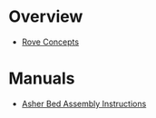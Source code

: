 # Overview

- [Rove Concepts](https://www.roveconcepts.com/)

# Manuals

- [Asher Bed Assembly Instructions](asher-bed-assembly-instructions.pdf)
